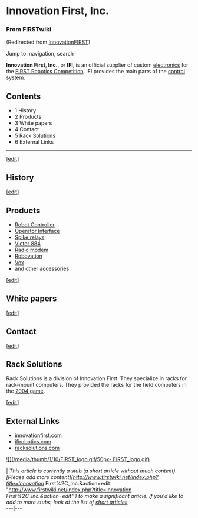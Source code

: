 # Innovation First, Inc.

### From FIRSTwiki

(Redirected from
[InnovationFIRST](/index.php?title=InnovationFIRST&redirect=no
"InnovationFIRST" ))

Jump to: navigation, search

**Innovation First, Inc.**, or **IFI**, is an official supplier of custom [electronics](/index.php/Electronics_and_circuitry "Electronics and circuitry" ) for the [FIRST Robotics Competition](/index.php/FIRST_Robotics_Competition "FIRST Robotics Competition" ). IFI provides the main parts of the [control system](/index.php/Control_system "Control system" ). 

## Contents

  * 1 History
  * 2 Products
  * 3 White papers
  * 4 Contact
  * 5 Rack Solutions
  * 6 External Links  
---  
  
[[edit](/index.php?title=Innovation_First%2C_Inc.&action=edit&section=1 "Edit
section: History" )]

## History

[[edit](/index.php?title=Innovation_First%2C_Inc.&action=edit&section=2 "Edit
section: Products" )]

## Products

  * [Robot Controller](/index.php/Robot_Controller "Robot Controller" )
  * [Operator Interface](/index.php/Operator_Interface "Operator Interface" )
  * [Spike relays](/index.php?title=Spike_relays&action=edit "Spike relays" )
  * [Victor 884](/index.php/Victor_884 "Victor 884" )
  * [Radio modem](/index.php/Radio_modem "Radio modem" )
  * [Robovation](/index.php/Robovation "Robovation" )
  * [Vex](/index.php/Vex "Vex" )
  * and other accessories 

[[edit](/index.php?title=Innovation_First%2C_Inc.&action=edit&section=3 "Edit
section: White papers" )]

## White papers

[[edit](/index.php?title=Innovation_First%2C_Inc.&action=edit&section=4 "Edit
section: Contact" )]

## Contact

[[edit](/index.php?title=Innovation_First%2C_Inc.&action=edit&section=5 "Edit
section: Rack Solutions" )]

##  Rack Solutions

Rack Solutions is a division of Innovation First. They specialize in racks for
rack-mount computers. They provided the racks for the field computers in the
[2004 game](/index.php/Game_%282004%29 "Game \(2004\)" ).

[[edit](/index.php?title=Innovation_First%2C_Inc.&action=edit&section=6 "Edit
section: External Links" )]

##  External Links

  * [innovationfirst.com](http://www.innovationfirst.com "http://www.innovationfirst.com" )
  * [ifirobotics.com](http://www.ifirobotics.com/ "http://www.ifirobotics.com/" )
  * [racksolutions.com](http://www.racksolutions.com/ "http://www.racksolutions.com/" )

[![](/media/thumb/1/10/FIRST_logo.gif/50px-
FIRST_logo.gif)](/index.php/Image:FIRST_logo.gif "" )

|  _This article is currently a stub (a short article without much content).
[Please add more content](http://www.firstwiki.net/index.php?title=Innovation_
First%2C_Inc.&action=edit "http://www.firstwiki.net/index.php?title=Innovation
_First%2C_Inc.&action=edit" ) to make a significant article. If you'd like to
add to more stubs, look at the list of [short
articles](/index.php/Special:Shortpages "Special:Shortpages" )._  
---|---  
  
